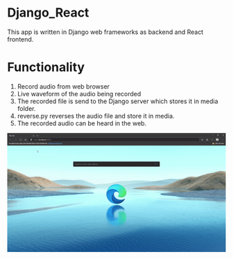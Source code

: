 ﻿# Django_React
This app is written in Django web frameworks as backend and React frontend. 

# Functionality
1. Record audio from web browser
2. Live waveform of the audio being recorded
3. The recorded file is send to the Django server which stores it in media folder.
4. reverse.py reverses the audio file and store it in media.
5. The recorded audio can be heard in the web.

<img src="app.gif">
